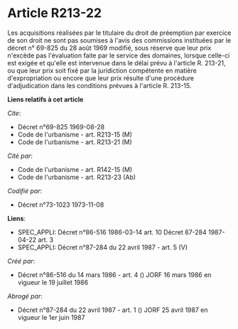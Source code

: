 # Article R213-22

Les acquisitions réalisées par le titulaire du droit de préemption par exercice de son droit ne sont pas soumises à l'avis
des commissions instituées par le décret n° 69-825 du 28 août 1969 modifié, sous réserve que leur prix n'excède pas
l'évaluation faite par le service des domaines, lorsque celle-ci est exigée et qu'elle est intervenue dans le délai prévu à
l'article R. 213-21, ou que leur prix soit fixé par la juridiction compétente en matière d'expropriation ou encore que leur
prix résulte d'une procédure d'adjudication dans les conditions prévues à l'article R. 213-15.

**Liens relatifs à cet article**

_Cite_:

  - Décret n°69-825 1969-08-28
  - Code de l'urbanisme - art. R213-15 (M)
  - Code de l'urbanisme - art. R213-21 (M)

_Cité par_:

  - Code de l'urbanisme - art. R142-15 (M)
  - Code de l'urbanisme - art. R213-23 (Ab)

_Codifié par_:

  - Décret n°73-1023 1973-11-08

**Liens**:

  - SPEC_APPLI: Décret n°86-516 1986-03-14 art. 10 Décret 87-284 1987-04-22 art. 3
  - SPEC_APPLI: Décret n°87-284 du 22 avril 1987 - art. 5 (V)

_Créé par_:

  - Décret n°86-516 du 14 mars 1986 - art. 4 () JORF 16 mars 1986 en vigueur le   19 juillet 1986

_Abrogé par_:

  - Décret n°87-284 du 22 avril 1987 - art. 1 () JORF 25 avril 1987   en vigueur le 1er juin 1987
